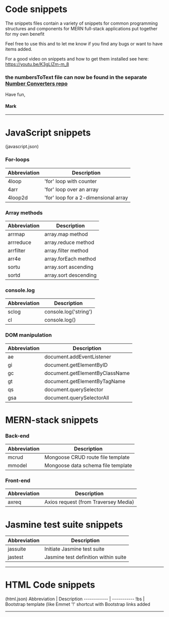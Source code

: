 # Code snippets

The snippets files contain a variety of snippets for common programming structures and components for MERN full-stack applications put together for my own benefit

Feel free to use this and to let me know if you find any bugs or want to have items added.

For a good video on snippets and how to get them installed see here: https://youtu.be/K3gLlZm-m_8

### the numbersToText file can now be found in the separate [Number Converters repo](https://github.com/mjkeeble/numberConverters)

Have fun, 

#### Mark
 
 ----------------------------
 # JavaScript snippets
 (javascript.json)
 

### For-loops
 Abbreviation | Description
 ------------ | -----------
4loop | 'for' loop with counter
4arr | 'for' loop over an array
4loop2d | 'for' loop for a 2-dimensional array

### Array methods
 Abbreviation | Description
 ------------ | -----------
arrmap | array.map method
arrreduce | array.reduce method
arrfilter | array.filter method
arr4e | array.forEach method
sortu | array.sort ascending
sortd | array.sort descending

### console.log
 Abbreviation | Description
 ------------ | -----------
sclog | console.log('string')
cl | console.log()

### DOM manipulation
 Abbreviation | Description
 ------------ | -----------
ae | document.addEventListener
gi | document.getElementByID
gc | document.getElementByClassName
gt | document.getElementByTagName
qs | document.querySelector
gsa | document.querySelectorAll

# MERN-stack snippets
### Back-end
 Abbreviation | Description
 ------------ | -----------
mcrud | Mongoose CRUD route file template
mmodel | Mongoose data schema file template
### Front-end
 Abbreviation | Description
 ------------ | -----------
axreq | Axios request (from Traversey Media)
# Jasmine test suite snippets

 Abbreviation | Description
 ------------ | -----------
jassuite | Initiate Jasmine test suite
jastest | Jasmine test definition within suite

 ----------------------------
# HTML Code snippets
(html.json)
 Abbreviation | Description
 ------------ | -----------
!bs | Bootstrap template (like Emmet '!' shortcut with Bootstrap links added

 ----------------------------
